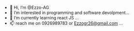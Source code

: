 - 👋 Hi, I’m @Ezzo-AG 
- 👀 I’m interested in programming and software devolpment...
- 🌱 I’m currently learning react JS ...
- 📫 reach me on 0926989783 or Ezzogr26@gmail.com ...

